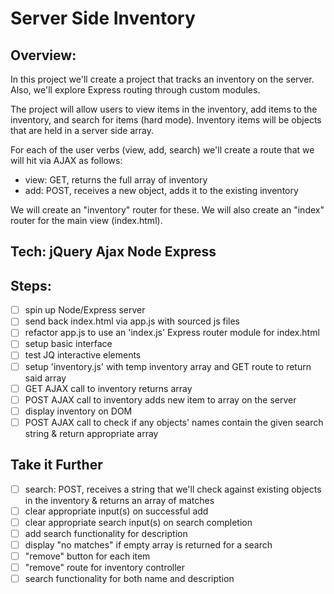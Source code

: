 # Server Side Inventory
## Overview:
In this project we'll create a project that tracks an inventory on the server. Also, we'll explore Express routing through custom modules.

The project will allow users to view items in the inventory, add items to the inventory, and search for items (hard mode). Inventory items will be objects that are held in a server side array.

For each of the user verbs (view, add, search) we'll create a route that we will hit via AJAX as follows:

- view: GET, returns the full array of inventory
- add: POST, receives a new object, adds it to the existing inventory

We will create an "inventory" router for these. We will also create an "index" router for the main view (index.html).

## Tech: jQuery Ajax Node Express
## Steps:
- [ ] spin up Node/Express server
- [ ] send back index.html via app.js with sourced js files
- [ ] refactor app.js to use an 'index.js' Express router module for index.html
- [ ] setup basic interface
- [ ] test JQ interactive elements
- [ ] setup 'inventory.js' with temp inventory array and GET route to return said array
- [ ] GET AJAX call to inventory returns array
- [ ] POST AJAX call to inventory adds new item to array on the server
- [ ] display inventory on DOM
- [ ] POST AJAX call to check if any objects' names contain the given search string & return appropriate array

## Take it Further
- [ ] search: POST, receives a string that we'll check against existing objects in the inventory & returns an array of matches
- [ ] clear appropriate input(s) on successful add
- [ ] clear appropriate search input(s) on search completion
- [ ] add search functionality for description
- [ ] display "no matches" if empty array is returned for a search
- [ ] "remove" button for each item
- [ ] "remove" route for inventory controller
- [ ] search functionality for both name and description